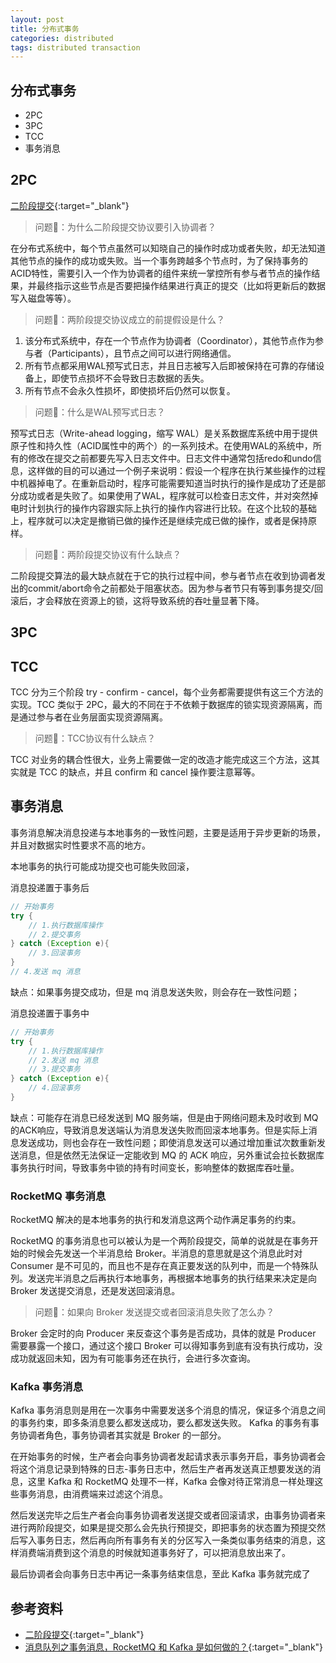 ```yaml
---
layout: post
title: 分布式事务
categories: distributed
tags: distributed transaction
---
```


## 分布式事务

* 2PC
* 3PC
* TCC
* 事务消息

## 2PC

[二阶段提交][1]{:target="_blank"}

>问题🤔️：为什么二阶段提交协议要引入协调者？

在分布式系统中，每个节点虽然可以知晓自己的操作时成功或者失败，却无法知道其他节点的操作的成功或失败。当一个事务跨越多个节点时，为了保持事务的ACID特性，需要引入一个作为协调者的组件来统一掌控所有参与者节点的操作结果，并最终指示这些节点是否要把操作结果进行真正的提交（比如将更新后的数据写入磁盘等等）。

>问题🤔️：两阶段提交协议成立的前提假设是什么？

1. 该分布式系统中，存在一个节点作为协调者（Coordinator），其他节点作为参与者（Participants），且节点之间可以进行网络通信。
2. 所有节点都采用WAL预写式日志，并且日志被写入后即被保持在可靠的存储设备上，即使节点损坏不会导致日志数据的丢失。
3. 所有节点不会永久性损坏，即使损坏后仍然可以恢复。

>问题🤔️：什么是WAL预写式日志？

预写式日志（Write-ahead logging，缩写 WAL）是关系数据库系统中用于提供原子性和持久性（ACID属性中的两个）的一系列技术。在使用WAL的系统中，所有的修改在提交之前都要先写入日志文件中。日志文件中通常包括redo和undo信息，这样做的目的可以通过一个例子来说明：假设一个程序在执行某些操作的过程中机器掉电了。在重新启动时，程序可能需要知道当时执行的操作是成功了还是部分成功或者是失败了。如果使用了WAL，程序就可以检查日志文件，并对突然掉电时计划执行的操作内容跟实际上执行的操作内容进行比较。在这个比较的基础上，程序就可以决定是撤销已做的操作还是继续完成已做的操作，或者是保持原样。

>问题🤔️：两阶段提交协议有什么缺点？

二阶段提交算法的最大缺点就在于它的执行过程中间，参与者节点在收到协调者发出的commit/abort命令之前都处于阻塞状态。因为参与者节只有等到事务提交/回滚后，才会释放在资源上的锁，这将导致系统的吞吐量显著下降。

## 3PC

## TCC

TCC 分为三个阶段 try - confirm - cancel，每个业务都需要提供有这三个方法的实现。TCC 类似于 2PC，最大的不同在于不依赖于数据库的锁实现资源隔离，而是通过参与者在业务层面实现资源隔离。

>问题🤔️：TCC协议有什么缺点？

TCC 对业务的耦合性很大，业务上需要做一定的改造才能完成这三个方法，这其实就是 TCC 的缺点，并且 confirm 和 cancel 操作要注意幂等。

## 事务消息

事务消息解决消息投递与本地事务的一致性问题，主要是适用于异步更新的场景，并且对数据实时性要求不高的地方。

本地事务的执行可能成功提交也可能失败回滚，

消息投递置于事务后

```java
// 开始事务
try {
    // 1.执行数据库操作
    // 2.提交事务
} catch (Exception e){
    // 3.回滚事务
}
// 4.发送 mq 消息
```

缺点：如果事务提交成功，但是 mq 消息发送失败，则会存在一致性问题；

消息投递置于事务中

```java
// 开始事务
try {
    // 1.执行数据库操作
    // 2.发送 mq 消息
    // 3.提交事务
} catch (Exception e){
    // 4.回滚事务
}
```

缺点：可能存在消息已经发送到 MQ 服务端，但是由于网络问题未及时收到 MQ 的ACK响应，导致消息发送端认为消息发送失败而回滚本地事务。但是实际上消息发送成功，则也会存在一致性问题；即使消息发送可以通过增加重试次数重新发送消息，但是依然无法保证一定能收到 MQ 的 ACK 响应，另外重试会拉长数据库事务执行时间，导致事务中锁的持有时间变长，影响整体的数据库吞吐量。

### RocketMQ 事务消息

RocketMQ 解决的是本地事务的执行和发消息这两个动作满足事务的约束。

RocketMQ 的事务消息也可以被认为是一个两阶段提交，简单的说就是在事务开始的时候会先发送一个半消息给 Broker。半消息的意思就是这个消息此时对 Consumer 是不可见的，而且也不是存在真正要发送的队列中，而是一个特殊队列。发送完半消息之后再执行本地事务，再根据本地事务的执行结果来决定是向 Broker 发送提交消息，还是发送回滚消息。

>问题🤔️：如果向 Broker 发送提交或者回滚消息失败了怎么办？

Broker 会定时的向 Producer 来反查这个事务是否成功，具体的就是 Producer 需要暴露一个接口，通过这个接口 Broker 可以得知事务到底有没有执行成功，没成功就返回未知，因为有可能事务还在执行，会进行多次查询。

### Kafka 事务消息

Kafka 事务消息则是用在一次事务中需要发送多个消息的情况，保证多个消息之间的事务约束，即多条消息要么都发送成功，要么都发送失败。
Kafka 的事务有事务协调者角色，事务协调者其实就是 Broker 的一部分。

在开始事务的时候，生产者会向事务协调者发起请求表示事务开启，事务协调者会将这个消息记录到特殊的日志-事务日志中，然后生产者再发送真正想要发送的消息，这里 Kafka 和 RocketMQ 处理不一样，Kafka 会像对待正常消息一样处理这些事务消息，由消费端来过滤这个消息。

然后发送完毕之后生产者会向事务协调者发送提交或者回滚请求，由事务协调者来进行两阶段提交，如果是提交那么会先执行预提交，即把事务的状态置为预提交然后写入事务日志，然后再向所有事务有关的分区写入一条类似事务结束的消息，这样消费端消费到这个消息的时候就知道事务好了，可以把消息放出来了。

最后协调者会向事务日志中再记一条事务结束信息，至此 Kafka 事务就完成了

## 参考资料

* [二阶段提交][1]{:target="_blank"}
* [消息队列之事务消息，RocketMQ 和 Kafka 是如何做的？][2]{:target="_blank"}

[1]:https://zh.wikipedia.org/wiki/%E4%BA%8C%E9%98%B6%E6%AE%B5%E6%8F%90%E4%BA%A4
[2]:https://xie.infoq.cn/article/53240651a2ef7c173f50a3194
